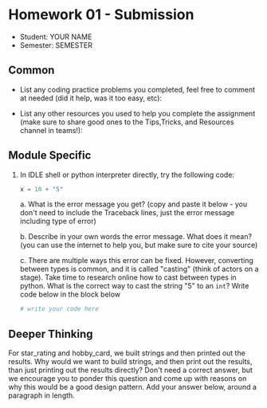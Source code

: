 # Homework 01 - Submission


* Student: YOUR NAME
* Semester: SEMESTER

## Common

* List any coding practice problems you completed, feel free to comment at needed (did it help, was it too easy, etc):

* List any other resources you used to help you complete the assignment (make sure to share good ones to the Tips,Tricks, and Resources channel in teams!):
  

## Module Specific

1. In IDLE shell or python interpreter directly, try the following code:
   ```python
   x = 10 + "5"
   ```

    a. What is the error message you get?  (copy and paste it below - you don't need to include the Traceback lines, just the error message including type of error)
    
    b. Describe in your own words the error message. What does it mean?  (you can use the internet to help you, but make sure to cite your source)

    c. There are multiple ways this error can be fixed. However, converting between types is common, and it is called "casting" (think of actors on a stage). Take time to research online how to cast between types in python.  What is the correct way to cast the string "5" to an `int`?  Write code below in the block below
    ```python
    # write your code here
    
    ```

## Deeper Thinking

 For star_rating and hobby_card, we built strings and then printed out the results. Why would we want to build strings, and then print out the results, than just printing out the results directly? Don't need a correct answer, but we encourage you to ponder this question and come up with reasons on why this would be a good design pattern.  Add your answer below, around a paragraph in length. 